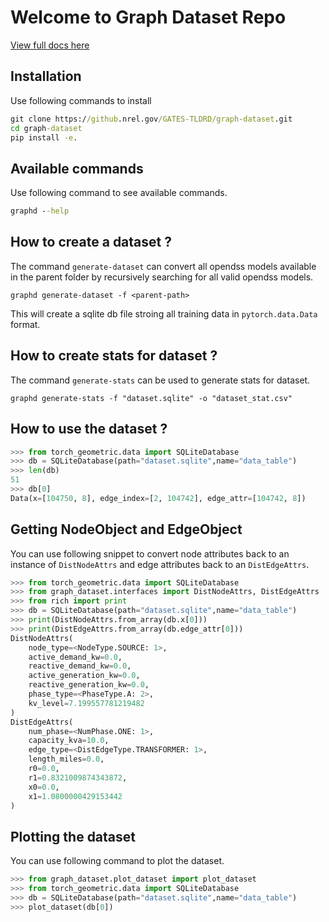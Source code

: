 # Welcome to Graph Dataset Repo

[View full docs here](https://pages.github.nrel.gov/GATES-TLDRD/graph-dataset/)

## Installation

Use following commands to install
```cmd title="Installation Steps"
git clone https://github.nrel.gov/GATES-TLDRD/graph-dataset.git
cd graph-dataset
pip install -e.
```

## Available commands

Use following command to see available commands.

```cmd
graphd --help
```

## How to create a dataset ?

The command `generate-dataset` can convert all opendss models available in the parent folder by recursively searching for all valid opendss models.

```
graphd generate-dataset -f <parent-path>
```

This will create a sqlite db file stroing all training data in `pytorch.data.Data` format.

## How to create stats for dataset ?

The command `generate-stats` can be used to generate stats for dataset.
```
graphd generate-stats -f "dataset.sqlite" -o "dataset_stat.csv"
```


## How to use the dataset ?

```python
>>> from torch_geometric.data import SQLiteDatabase
>>> db = SQLiteDatabase(path="dataset.sqlite",name="data_table")
>>> len(db)
51
>>> db[0]
Data(x=[104750, 8], edge_index=[2, 104742], edge_attr=[104742, 8])
```

## Getting NodeObject and EdgeObject

You can use following snippet to convert node attributes back to an instance of 
`DistNodeAttrs` and edge attributes back to an `DistEdgeAttrs`.

```python
>>> from torch_geometric.data import SQLiteDatabase
>>> from graph_dataset.interfaces import DistNodeAttrs, DistEdgeAttrs
>>> from rich import print
>>> db = SQLiteDatabase(path="dataset.sqlite",name="data_table")
>>> print(DistNodeAttrs.from_array(db.x[0]))
>>> print(DistEdgeAttrs.from_array(db.edge_attr[0]))
DistNodeAttrs(
    node_type=<NodeType.SOURCE: 1>,
    active_demand_kw=0.0,
    reactive_demand_kw=0.0,
    active_generation_kw=0.0,
    reactive_generation_kw=0.0,
    phase_type=<PhaseType.A: 2>,
    kv_level=7.199557781219482
)
DistEdgeAttrs(
    num_phase=<NumPhase.ONE: 1>,
    capacity_kva=10.0,
    edge_type=<DistEdgeType.TRANSFORMER: 1>,
    length_miles=0.0,
    r0=0.0,
    r1=0.8321009874343872,
    x0=0.0,
    x1=1.0800000429153442
)
```


## Plotting the dataset

You can use following command to plot the dataset.

```python
>>> from graph_dataset.plot_dataset import plot_dataset
>>> from torch_geometric.data import SQLiteDatabase
>>> db = SQLiteDatabase(path="dataset.sqlite",name="data_table")
>>> plot_dataset(db[0])
```